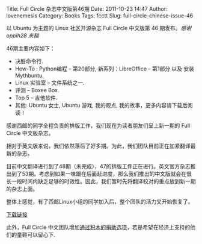 Title: Full Circle 杂志中文版第46期
Date: 2011-10-23 14:47
Author: lovenemesis
Category: Books
Tags: fcctt
Slug: full-circle-chinese-issue-46

以 Ubuntu 为主题的 Linux 社区开源杂志 Full Circle 中文版第 46
期发布。*感谢 oppih28 来稿*

46期主要内容如下：

-   决胜命令行.
-   How-To : Python编程 – 第20部分, 新系列：LibreOffice – 第1部分 以及
    安装Mythbuntu.
-   Linux 实验室 – 文件系统之一.
-   评测 – Boxee Box.
-   Top 5 – 吉他软件.
-   其他: Ubuntu 女士, Ubuntu 游戏, 我的观点,
    我的故事，更多内容请下载后阅读！

感谢西邮的同学全程负责的排版工作，我们现在为读者朋友们呈上新一期的 Full
Circle 中文版杂志。

相对于英文版来说，我们依然落后了好多期。为此，我们团队目前正在加紧翻译最新的杂志。

目前中文翻译进行到了48期（未完成），47的排版工件正在进行。英文官方杂志推出到了53期。考虑到如果一味跟在后面赶进度，那么我们推出的中文版就会在很长一段时间内缺乏足够的时效性。因此，我们暂时先将翻译校对的重点放到新一期的杂志上面。

整体上感觉，有了西邮Linux小组的同学加入后，整个团队的活力又开始恢复了。

[下载链接](http://fullcirclectt.googlecode.com/files/issue46_zh-CN.pdf)

此外，Full Circle
中文团队增加[通过积木的捐助选项](http://jimu.in/fcctt)，若是希望在经济上支持的他们的童鞋可以留心下.
